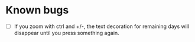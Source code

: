 # Known bugs
- [ ] If you zoom with ctrl and +/-, the text decoration for remaining days will disappear until you press something again.